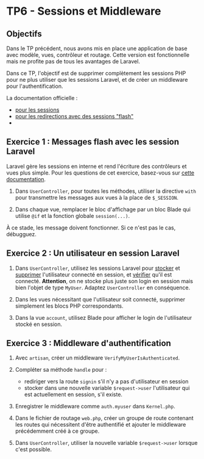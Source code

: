TP6 - Sessions et Middleware
============================

Objectifs
---------

Dans le TP précédent, nous avons mis en place une application de base avec modèle, vues, contrôleur et routage. Cette version est fonctionnelle mais ne profite pas de tous les avantages de Laravel.

Dans ce TP, l'objectif est de supprimer complètement les sessions PHP pour ne plus utiliser que les sessions Laravel, et de créer un middleware pour l'authentification.

La documentation officielle :

- [pour les sessions](https://laravel.com/docs/10.x/session)
- [pour les redirections avec des sessions "flash"](https://laravel.com/docs/10.x/responses#redirecting-with-flashed-session-data)
-

Exercice 1 : Messages flash avec les session Laravel
----------------------------------------------------

Laravel gère les sessions en interne et rend l'écriture des contrôleurs et vues plus simple. Pour les questions de cet exercice, basez-vous sur [cette documentation](https://laravel.com/docs/10.x/responses#redirecting-with-flashed-session-data).

1. Dans `UserController`, pour toutes les méthodes, utiliser la directive `with` pour transmettre les messages aux vues à la place de `$_SESSION`.

1. Dans chaque vue, remplacer le bloc d'affichage par un bloc Blade qui utilise `@if` et la fonction globale `session(...)`.

À ce stade, les message doivent fonctionner. Si ce n'est pas le cas, débugguez.


Exercice 2 : Un utilisateur en session Laravel
----------------------------------------------

1. Dans `UserController`, utilisez les sessions Laravel pour [stocker](https://laravel.com/docs/10.x/session#storing-data) et [supprimer](https://laravel.com/docs/10.x/session#deleting-data) l'utilisateur connecté en session, et [vérifier](https://laravel.com/docs/10.x/session#determining-if-an-item-exists-in-the-session) qu'il est connecté. **Attention**, on ne stocke plus juste son login en session mais bien l'objet de type `MyUser`. Adaptez `UserController` en conséquence.

1. Dans les vues nécessitant que l'utilisateur soit connecté, supprimer simplement les blocs PHP correspondants.

1. Dans la vue `account`, utilisez Blade pour afficher le login de l'utilisateur stocké en session.

Exercice 3 : Middleware d'authentification
------------------------------------------

1. Avec `artisan`, créer un middleware `VerifyMyUserIsAuthenticated`.

1. Compléter sa méthode `handle` pour :
	- rediriger vers la route `signin` s'il n'y a pas d'utilisateur en session
	- stocker dans une nouvelle variable `$request->user` l'utilisateur qui est actuellement en session, s'il existe.

1. Enregistrer le middleware comme `auth.myuser` dans `Kernel.php`.

1. Dans le fichier de routage `web.php`, créer un groupe de route contenant les routes qui nécessitent d'être authentifié et ajouter le middleware précédemment créé à ce groupe.

1. Dans `UserController`, utiliser la nouvelle variable `$request->user` lorsque c'est possible.
